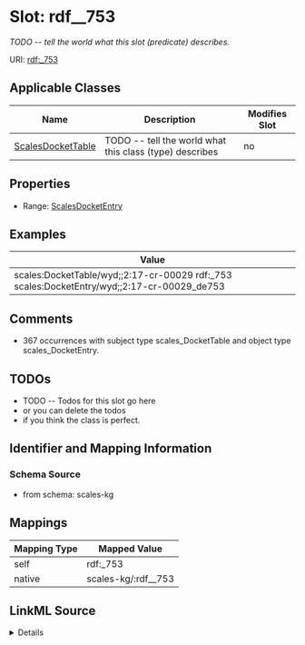 

# Slot: rdf__753


_TODO -- tell the world what this slot (predicate) describes._





URI: [rdf:_753](http://www.w3.org/1999/02/22-rdf-syntax-ns#_753)



<!-- no inheritance hierarchy -->





## Applicable Classes

| Name | Description | Modifies Slot |
| --- | --- | --- |
| [ScalesDocketTable](../classes/ScalesDocketTable.md) | TODO -- tell the world what this class (type) describes |  no  |







## Properties

* Range: [ScalesDocketEntry](../classes/ScalesDocketEntry.md)






## Examples

| Value |
| --- |
| scales:DocketTable/wyd;;2:17-cr-00029 rdf:_753 scales:DocketEntry/wyd;;2:17-cr-00029_de753 |

## Comments

* 367 occurrences with subject type scales_DocketTable and object type scales_DocketEntry.

## TODOs

* TODO -- Todos for this slot go here
* or you can delete the todos
* if you think the class is perfect.

## Identifier and Mapping Information







### Schema Source


* from schema: scales-kg




## Mappings

| Mapping Type | Mapped Value |
| ---  | ---  |
| self | rdf:_753 |
| native | scales-kg/:rdf__753 |




## LinkML Source

<details>
```yaml
name: rdf__753
description: TODO -- tell the world what this slot (predicate) describes.
todos:
- TODO -- Todos for this slot go here
- or you can delete the todos
- if you think the class is perfect.
comments:
- 367 occurrences with subject type scales_DocketTable and object type scales_DocketEntry.
examples:
- value: scales:DocketTable/wyd;;2:17-cr-00029 rdf:_753 scales:DocketEntry/wyd;;2:17-cr-00029_de753
from_schema: scales-kg
rank: 1000
slot_uri: rdf:_753
alias: rdf__753
domain_of:
- scales_DocketTable
range: scales_DocketEntry

```
</details>